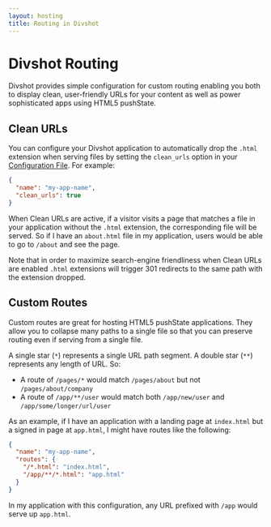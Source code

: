 ```yaml
---
layout: hosting
title: Routing in Divshot
---
```


# Divshot Routing

<p class="lead">Divshot provides simple configuration for custom routing enabling you
both to display clean, user-friendly URLs for your content as well as power sophisticated
apps using HTML5 pushState.</p>

## Clean URLs

You can configure your Divshot application to automatically drop the `.html` extension
when serving files by setting the `clean_urls` option in your [Configuration File](/guides/configuration).
For example:

```json
{
  "name": "my-app-name",
  "clean_urls": true
}
```

When Clean URLs are active, if a visitor visits a page that matches a file in your application
without the `.html` extension, the corresponding file will be served. So if I have an `about.html`
file in my application, users would be able to go to `/about` and see the page.

Note that in order to maximize search-engine friendliness when Clean URLs are enabled `.html`
extensions will trigger 301 redirects to the same path with the extension dropped.

## Custom Routes

Custom routes are great for hosting HTML5 pushState applications. They allow you to collapse many
paths to a single file so that you can preserve routing even if serving from a single file.

A single star (`*`) represents a single URL path segment. A double star (`**`) represents any length
of URL. So:

* A route of `/pages/*` would match `/pages/about` but not `/pages/about/company`
* A route of `/app/**/user` would match both `/app/new/user` and `/app/some/longer/url/user`

As an example, if I have an application with a landing page at `index.html` but a signed in page at
`app.html`, I might have routes like the following:

```json
{
  "name": "my-app-name",
  "routes": {
    "/*.html": "index.html",
    "/app/**/*.html": "app.html"
  }
}
```

In my application with this configuration, any URL prefixed with `/app` would serve up `app.html`.